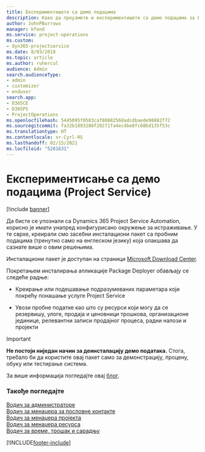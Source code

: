 ```yaml
---
title: Експериментишете са демо подацима
description: Како да преузмете и експериментишете са демо подацима за Project Service Automation.
author: JohnPBurrows
manager: kfend
ms.service: project-operations
ms.custom:
- dyn365-projectservice
ms.date: 8/03/2018
ms.topic: article
ms.author: ruhercul
audience: Admin
search.audienceType:
- admin
- customizer
- enduser
search.app:
- D365CE
- D365PS
- ProjectOperations
ms.openlocfilehash: 5445095f0583caf80882568adcdbaede98882f72
ms.sourcegitcommit: fa32b1893286f20271fa4ec4be8fc68bd135f53c
ms.translationtype: HT
ms.contentlocale: sr-Cyrl-RS
ms.lasthandoff: 02/15/2021
ms.locfileid: "5281631"
---
```

# <a name="experiment-with-demo-data-project-service"></a>Експериментисање са демо подацима (Project Service)

[!include [banner](../includes/psa-now-project-operations.md)]

Да бисте се упознали са Dynamics 365 Project Service Automation, корисно је имати унапред конфигурисано окружење за истраживање. У те сврхе, креирали смо засебни инсталациони пакет са пробним подацима (тренутно само на енглеском језику) која олакшава да сазнате више о овим решењима. 

Инсталациони пакет је доступан на страници [Microsoft Download Center](https://go.microsoft.com/fwlink/?linkid=859966).  

Покретањем инсталирања апликације Package Deployer обављају се следеће радње: 
  
-   Креирање или подешавање подразумеваних параметара који покрећу понашање услуге Project Service  
  
-   Увози пробне податке као што су ресурси који могу да се резервишу, улоге, продаја и ценовници трошкова, организационе јединице, релевантни записи продајног процеса, радни налози и пројекти    
  
> [!IMPORTANT]
> **Не постоји ниједан начин за деинсталацију демо података.** Стога, требало би да користите овај пакет само за демонстрацију, процену, обуку или тестирање система.

За више информација погледајте овај [блог](https://blogs.msdn.microsoft.com/crm/2017/10/24/microsoft-dynamics-365-for-field-service-and-project-service-automation-sample-data).





  
### <a name="see-also"></a>Такође погледајте  
 [Водич за администраторе](../psa/admin-guide.md)   
 [Водич за менаџера за пословне контакте](../psa/account-manager-guide.md)   
 [Водич за менаџера пројекта](../psa/project-manager-guide.md)   
 [Водич за менаџера ресурса](../psa/resource-manager-guide.md)   
 [Водич за време, трошак и сарадњу](../psa/time-expense-collaboration-guide.md)


[!INCLUDE[footer-include](../includes/footer-banner.md)]